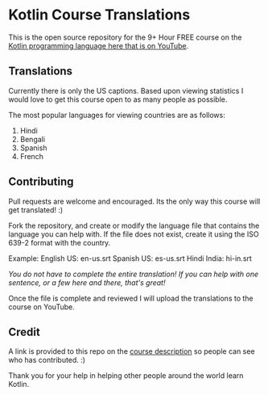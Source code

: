 # Kotlin Course Translations

This is the open source repository for the 9+ Hour FREE course on the [Kotlin programming language here that is on YouTube](https://www.youtube.com/watch?v=wuiT4T_LJQo).

## Translations

Currently there is only the US captions. Based upon viewing statistics I would love to get this course open to as many people as possible. 

The most popular languages for viewing countries are as follows: 

1. Hindi
2. Bengali
3. Spanish
4. French


## Contributing 

Pull requests are welcome and encouraged. Its the only way this course will get translated! :) 

Fork the repository, and create or modify the language file that contains the language you can help with. If the file does not exist, create it using the ISO 639-2 format with the country. 

Example: 
English US: en-us.srt
Spanish US: es-us.srt
Hindi India: hi-in.srt

_You do not have to complete the entire translation! If you can help with one sentence, or a few here and there, that's great!_

Once the file is complete and reviewed I will upload the translations to the course on YouTube. 

## Credit

A link is provided to this repo on the [course description](https://www.youtube.com/watch?v=wuiT4T_LJQo&t=23783s) so people can see who has contributed. :) 

Thank you for your help in helping other people around the world learn Kotlin.

